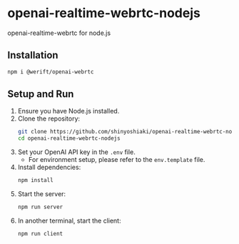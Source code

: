 # openai-realtime-webrtc-nodejs
openai-realtime-webrtc for node.js

## Installation

```sh
npm i @werift/openai-webrtc
```

## Setup and Run

1. Ensure you have Node.js installed.
2. Clone the repository:
    ```sh
    git clone https://github.com/shinyoshiaki/openai-realtime-webrtc-nodejs.git
    cd openai-realtime-webrtc-nodejs
    ```
3. Set your OpenAI API key in the `.env` file.
    - For environment setup, please refer to the `env.template` file.
4. Install dependencies:
    ```sh
    npm install
    ```
5. Start the server:
    ```sh
    npm run server
    ```
6. In another terminal, start the client:
    ```sh
    npm run client
    ```

